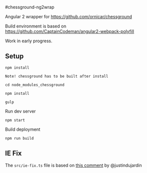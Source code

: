 #chessground-ng2wrap

Angular 2 wrapper for https://github.com/ornicar/chessground

Build environment is based on https://github.com/CaptainCodeman/angular2-webpack-polyfill

Work in early progress.

## Setup

    npm install
    
    Note! chessground has to be built after install
    
    cd node_modules_chessground
    
    npm install
    
    gulp

Run dev server

    npm start

Build deployment

    npm run build

## IE Fix

The `src/ie-fix.ts` file is based on [this comment](https://github.com/angular/angular/issues/6501#issuecomment-181145904)
by @justindujardin